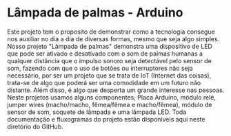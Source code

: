 # Lâmpada de palmas - Arduino
  Este projeto tem o proposito de demonstrar como a tecnologia consegue nos auxiliar no dia a dia de diversas formas, mesmo que seja algo simples. Nosso projeto "Lâmpada de palmas" demonstra uma dispositivo de LED que pode ser ativado e desativado com o som de palmas humanas a qualquer distância que o impulso sonoro seja detectável pelo sensor de som, fazendo com que o uso de botões ou interruptores não seja necessário, por ser um projeto que se trata de IoT (Internet das coisas), trata-se de algo que poderá ser uma comodidade em um futuro não distante. Além disso, é algo que desperta um grande interesse nas pessoas.
    Neste projetos usamos alguns componentes; Placa Arduino, módulo relé, jumper wires (macho/macho, fêmea/fêmea e macho/fêmea), módulo de sensor de som, soquete de lâmpada e uma lâmpada LED.
    Toda documentação e fluxogramas do projeto estão disponíveis aqui neste diretório do GitHub.
